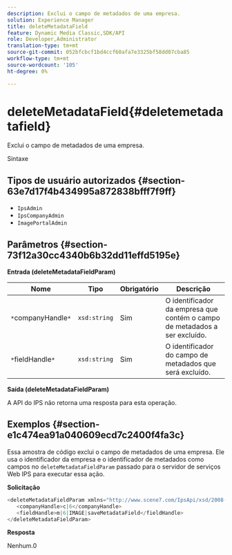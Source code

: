 ```yaml
---
description: Exclui o campo de metadados de uma empresa.
solution: Experience Manager
title: deleteMetadataField
feature: Dynamic Media Classic,SDK/API
role: Developer,Administrator
translation-type: tm+mt
source-git-commit: 052bfcbcf1bd4ccf60afa7e3325bf58dd07cba85
workflow-type: tm+mt
source-wordcount: '105'
ht-degree: 0%

---
```



# deleteMetadataField{#deletemetadatafield}

Exclui o campo de metadados de uma empresa.

Sintaxe

## Tipos de usuário autorizados {#section-63e7d17f4b434995a872838bfff7f9ff}

* `IpsAdmin`
* `IpsCompanyAdmin`
* `ImagePortalAdmin`

## Parâmetros {#section-73f12a30cc4340b6b32dd11effd5195e}

**Entrada (deleteMetadataFieldParam)**

| Nome | Tipo | Obrigatório | Descrição |
|---|---|---|---|
| `*`companyHandle`*` | `xsd:string` | Sim | O identificador da empresa que contém o campo de metadados a ser excluído. |
| `*`fieldHandle`*` | `xsd:string` | Sim | O identificador do campo de metadados que será excluído. |

**Saída (deleteMetadataFieldParam)**

A API do IPS não retorna uma resposta para esta operação.

## Exemplos {#section-e1c474ea91a040609ecd7c2400f4fa3c}

Essa amostra de código exclui o campo de metadados de uma empresa. Ele usa o identificador da empresa e o identificador de metadados como campos no `deleteMetadataFieldParam` passado para o servidor de serviços Web IPS para executar essa ação.

**Solicitação**

```java
<deleteMetadataFieldParam xmlns="http://www.scene7.com/IpsApi/xsd/2008-01-15">
   <companyHandle>c|6</companyHandle>
   <fieldHandle>m|6|IMAGE|saveMetadataField</fieldHandle>
</deleteMetadataFieldParam>
```

**Resposta**

Nenhum.0
